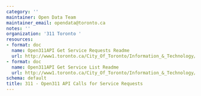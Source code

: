 ```yaml
---
category: ''
maintainer: Open Data Team
maintainer_email: opendata@toronto.ca
notes: ''
organization: '311 Toronto '
resources:
- format: doc
  name: Open311API Get Service Requests Readme
  url: http://www1.toronto.ca/City_Of_Toronto/Information_&_Technology/Open_Data/Data_Sets/Assets/Files/open311ApiGetServiceRequestsReadme.doc
- format: doc
  name: Open311API Get Service List Readme
  url: http://www1.toronto.ca/City_Of_Toronto/Information_&_Technology/Open_Data/Data_Sets/Assets/Files/open311ApiGetServiceListReadme.doc
schema: default
title: 311 - Open311 API Calls for Service Requests
---
```

